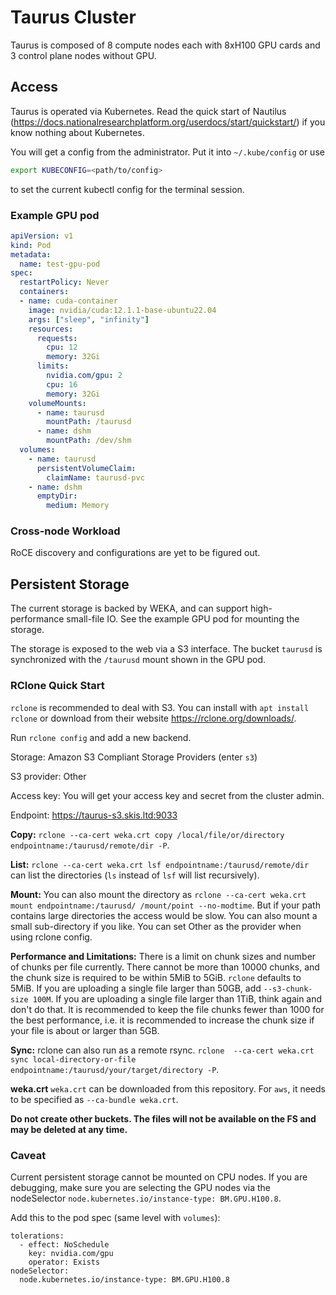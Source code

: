 # Taurus Cluster

Taurus is composed of 8 compute nodes each with 8xH100 GPU cards and 3 control plane nodes without GPU.

## Access

Taurus is operated via Kubernetes. Read the quick start of Nautilus (https://docs.nationalresearchplatform.org/userdocs/start/quickstart/) if you know nothing about Kubernetes.

You will get a config from the administrator. Put it into `~/.kube/config` or use

```bash
export KUBECONFIG=<path/to/config>
```

to set the current kubectl config for the terminal session.

### Example GPU pod

```yaml
apiVersion: v1
kind: Pod
metadata:
  name: test-gpu-pod
spec:
  restartPolicy: Never
  containers:
  - name: cuda-container
    image: nvidia/cuda:12.1.1-base-ubuntu22.04
    args: ["sleep", "infinity"]
    resources:
      requests:
        cpu: 12
        memory: 32Gi
      limits:
        nvidia.com/gpu: 2
        cpu: 16
        memory: 32Gi
    volumeMounts:
      - name: taurusd
        mountPath: /taurusd
      - name: dshm
        mountPath: /dev/shm
  volumes:
    - name: taurusd
      persistentVolumeClaim:
        claimName: taurusd-pvc
    - name: dshm
      emptyDir:
        medium: Memory
```

### Cross-node Workload

RoCE discovery and configurations are yet to be figured out.

## Persistent Storage

The current storage is backed by WEKA, and can support high-performance small-file IO.
See the example GPU pod for mounting the storage.

The storage is exposed to the web via a S3 interface.
The bucket `taurusd` is synchronized with the `/taurusd` mount shown in the GPU pod.

### RClone Quick Start

`rclone` is recommended to deal with S3. You can install with `apt install rclone` or download from their website https://rclone.org/downloads/.

Run `rclone config` and add a new backend.

Storage: Amazon S3 Compliant Storage Providers (enter `s3`)

S3 provider: Other

Access key: You will get your access key and secret from the cluster admin.

Endpoint: https://taurus-s3.skis.ltd:9033

**Copy:** `rclone --ca-cert weka.crt copy /local/file/or/directory endpointname:/taurusd/remote/dir -P`.

**List:** `rclone --ca-cert weka.crt lsf endpointname:/taurusd/remote/dir` can list the directories (`ls` instead of `lsf` will list recursively).

**Mount:**
You can also mount the directory as `rclone --ca-cert weka.crt mount endpointname:/taurusd/ /mount/point --no-modtime`. But if your path contains large directories the access would be slow.
You can also mount a small sub-directory if you like. You can set Other as the provider when using rclone config.

**Performance and Limitations:**
There is a limit on chunk sizes and number of chunks per file currently. There cannot be more than 10000 chunks, and the chunk size is required to be within 5MiB to 5GiB. `rclone` defaults to 5MiB.
If you are uploading a single file larger than 50GB, add `--s3-chunk-size 100M`.
If you are uploading a single file larger than 1TiB, think again and don't do that.
It is recommended to keep the file chunks fewer than 1000 for the best performance, i.e. it is recommended to increase the chunk size if your file is about or larger than 5GB.

**Sync:**
rclone can also run as a remote rsync. `rclone  --ca-cert weka.crt sync local-directory-or-file endpointname:/taurusd/your/target/directory -P`.

**weka.crt**
`weka.crt` can be downloaded from this repository. For `aws`, it needs to be specified as `--ca-bundle weka.crt`.

**Do not create other buckets. The files will not be available on the FS and may be deleted at any time.**

### Caveat

Current persistent storage cannot be mounted on CPU nodes. If you are debugging, make sure you are selecting the GPU nodes via the nodeSelector `node.kubernetes.io/instance-type: BM.GPU.H100.8`.

Add this to the pod spec (same level with `volumes`):
```
tolerations:
  - effect: NoSchedule
    key: nvidia.com/gpu
    operator: Exists
nodeSelector:
  node.kubernetes.io/instance-type: BM.GPU.H100.8
```
